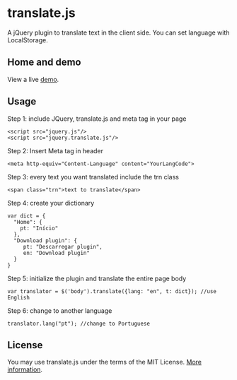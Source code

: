 translate.js
============

A jQuery plugin to translate text in the client side. You can set language with LocalStorage.

## Home and demo
View a live [demo](http://www.openxrest.com/translatejs/index.html).

## Usage
Step 1: include JQuery, translate.js and meta tag in your page

    <script src="jquery.js"/>
    <script src="jquery.translate.js"/>

Step 2: Insert Meta tag in header
	
	<meta http-equiv="Content-Language" content="YourLangCode">
	
Step 3: every text you want translated include the trn class

    <span class="trn">text to translate</span>

Step 4: create your dictionary

    var dict = {
      "Home": {
        pt: "Início"
      },
      "Download plugin": {
         pt: "Descarregar plugin",
         en: "Download plugin"
      }
    }

Step 5: initialize the plugin and translate the entire page body

    var translator = $('body').translate({lang: "en", t: dict}); //use English

Step 6: change to another language

    translator.lang("pt"); //change to Portuguese

## License
You may use translate.js under the terms of the MIT License. [More information](http://en.wikipedia.org/wiki/MIT_License).
